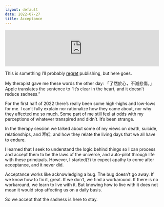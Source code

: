 ```yaml
---
layout: default
date: 2022-07-27
title: Acceptance
---
```


<iframe style="border: 0; width: 100%; height: 120px;" src="https://bandcamp.com/EmbeddedPlayer/album=2550592361/size=large/bgcol=333333/linkcol=ffffff/tracklist=false/artwork=small/track=2123594389/transparent=true/" seamless><a href="https://kurosukemusic.bandcamp.com/album/the-tales-of-roses-wine">The Tales of Roses &amp; Wine by Kurosuke</a></iframe>

This is something I’ll probably [regret](https://twitter.com/dumbricardo/status/1550937088039694336) publishing, but here goes.

My therapist gave me these words the other day: 「了然於心，不減悲傷。」 Apple translates the sentence to “It’s clear in the heart, and it doesn’t reduce sadness.”

For the first half of 2022 there’s really been some high-highs and low-lows for me. I can’t fully explain nor rationalize how they came about, nor why they affected me so much. Some part of me still feel at odds with my perceptions of whatever transpired and didn’t. It’s been strange.

In the therapy session we talked about some of my views on death, suicide, relationships, and 牽絆, and how they relate the living days that we all have to endure.

I learned that I seek to understand the logic behind things so I can process and accept them to be the laws of the universe, and auto-pilot through life with these principals. However, I started(?) to expect apathy to come after acceptance, and it never did.

Acceptance works like acknowledging a bug. The bug doesn’t go away. If we know how to fix it, great. If we don’t, we find a workaround. If there is no workaround, we learn to live with it. But knowing how to live with it does not mean it would stop affecting us on a daily basis.

So we accept that the sadness is here to stay.
